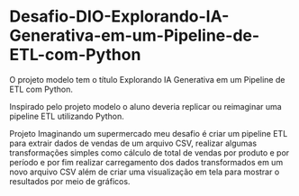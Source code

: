 # Desafio-DIO-Explorando-IA-Generativa-em-um-Pipeline-de-ETL-com-Python

O projeto modelo tem o título Explorando IA Generativa em um Pipeline de ETL com Python.

Inspirado pelo projeto modelo o aluno deveria replicar ou reimaginar uma pipeline ETL utilizando Python.

Projeto
Imaginando um supermercado meu desafio é criar um pipeline ETL para extrair dados de vendas de um arquivo CSV, realizar algumas transformações simples como cálculo de total de vendas por produto e por período e por fim realizar carregamento dos dados transformados em um novo arquivo CSV além de criar uma visualização em tela para mostrar o resultados por meio de gráficos.
